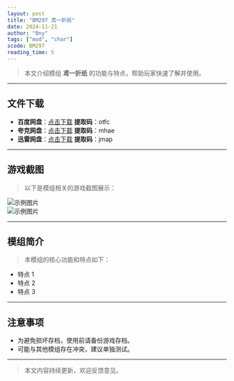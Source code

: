 ```yaml
---
layout: post
title: "BM297 鸢一折纸"
date: 2024-11-21
author: "Bny"
tags: ["mod", "char"]
scode: BM297
reading_time: 5
---
```


> 本文介绍模组 **鸢一折纸** 的功能与特点，帮助玩家快速了解并使用。

---





## 文件下载
- **百度网盘**：[点击下载](https://pan.baidu.com/s/1UhcbzAPVeR9Qk5OQDacxIg?pwd=otfc)  **提取码**：otfc  
- **夸克网盘**：[点击下载](https://pan.quark.cn/s/b03a59b6b0fc?pwd=mhae)  **提取码**：mhae  
- **迅雷网盘**：[点击下载](https://pan.xunlei.com/s/VOCCbSmRwSKMxXDUOvjC-SQwA1?pwd=jmap)  **提取码**：jmap  

---

## 游戏截图
> 以下是模组相关的游戏截图展示：

![示例图片](https://example.com/screenshot1.jpg)  
![示例图片](https://example.com/screenshot2.jpg)

---

## 模组简介
> 本模组的核心功能和特点如下：
- 特点 1
- 特点 2
- 特点 3

---

## 注意事项
- 为避免损坏存档，使用前请备份游戏存档。
- 可能与其他模组存在冲突，建议单独测试。

---

> 本文内容持续更新，欢迎反馈意见。
